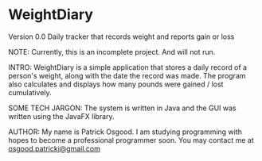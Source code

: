 WeightDiary
===========
Version 0.0
Daily tracker that records weight and reports gain or loss

NOTE: Currently, this is an incomplete project. And will not run. 

INTRO:
WeightDiary is a simple application that stores a daily record of a person's weight,
along with the date the record was made. The program also calculates and displays how many pounds 
were gained / lost cumulatively.

SOME TECH JARGON:
The system is written in Java and the GUI was written using the JavaFX library.

AUTHOR:
My name is Patrick Osgood. I am studying programming with hopes to become a professional
programmer soon. 
You may contact me at osgood.patrickj@gmail.com

